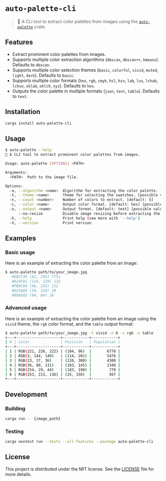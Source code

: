 # `auto-palette-cli`

> 🎨 A CLI tool to extract color palettes from images using the [`auto-palette`](https://crates.io/crates/auto-palette) crate.

## Features

- Extract prominent color palettes from images.
- Supports multiple color extraction algorithms (`dbscan`, `dbscan++`, `kmeans`). Defaults to `dbscan`.
- Supports multiple color selection themes (`basic`, `colorful`, `vivid`, `muted`, `light`, `dark`). Defaults to `basic`.
- Supports multiple color formats (`hex`, `rgb`, `cmyk`, `hsl`, `hsv`, `lab`, `luv`, `lchab`, `lchuv`, `oklab`, `oklch`, `xyz`). Defaults to `hex`.
- Outputs the color palette in multiple formats (`json`, `text`, `table`). Defaults to `text`.

## Installation

```sh
cargo install auto-palette-cli
```

## Usage

```sh
$ auto-palette --help
🎨 A CLI tool to extract prominent color palettes from images.

Usage: auto-palette [OPTIONS] <PATH>

Arguments:
  <PATH>  Path to the image file.

Options:
  -a, --algorithm <name>  Algorithm for extracting the color palette. [default: dbscan] [possible values: dbscan, dbscan++, kmeans]
  -t, --theme <name>      Theme for selecting the swatches. [possible values: basic, colorful, vivid, muted, light, dark]
  -n, --count <number>    Number of colors to extract. [default: 5]
  -c, --color <name>      Output color format. [default: hex] [possible values: hex, rgb, cmyk, hsl, hsv, lab, luv, lchab, lchuv, oklab, oklch, xyz]
  -o, --output <name>     Output format. [default: text] [possible values: json, text, table]
      --no-resize         Disable image resizing before extracting the color palette.
  -h, --help              Print help (see more with '--help')
  -V, --version           Print version
```

## Examples

### Basic usage

Here is an example of extracting the color palette from an image:

```sh
$ auto-palette path/to/your_image.jpg
   #EB3739 (82, 293) 7751
   #A24F01 (114, 129) 132 
   #FB9C04 (96, 155) 112 
   #D25A6E (58, 228) 20  
   #8DA502 (94, 84) 16  
```

### Advanced usage

Here is an example of extracting the color palette from an image using the `vivid` theme, the `rgb` color format, and the `table` output format:

```sh
$ auto-palette path/to/your_image.jpg -t vivid -n 6 -c rgb -o table
+---+--------------------+------------+------------+
| # | Color              | Position   | Population |
+---+--------------------+------------+------------+
| 1 | RGB(221, 226, 222) | (104, 96)  |       6778 |
| 2 | RGB(3, 144, 149)   | (114, 201) |       5476 |
| 3 | RGB(23, 37, 36)    | (120, 300) |       4300 |
| 4 | RGB(36, 88, 131)   | (183, 145) |       1348 |
| 5 | RGB(254, 29, 44)   | (183, 190) |        779 |
| 6 | RGB(253, 213, 116) | (25, 158)  |        567 |
+---+--------------------+------------+------------+
```

## Development

### Building

```sh
cargo run -- {image_path}
```

### Testing

```sh
cargo nextest run --tests --all-features --package auto-palette-cli
```

## License

This project is distributed under the MIT license. See the [LICENSE](../../LICENSE) file for more details.
